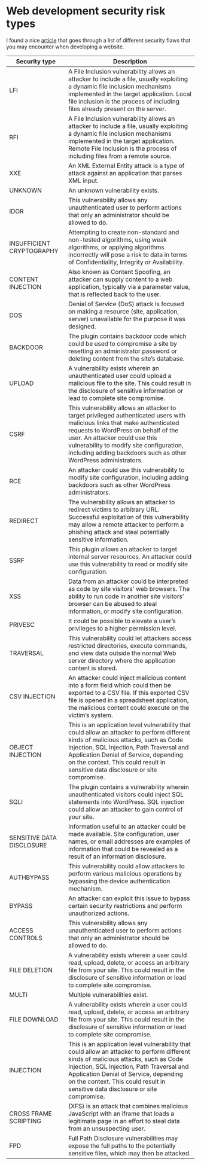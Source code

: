 # Web development security risk types

I found a nice [article] that goes through a list of different security
flaws that you may encounter when developing a website.

| Security type             | Description                                                                                                                                                                                                                                                                                                        |
| ------------------------- | ------------------------------------------------------------------------------------------------------------------------------------------------------------------------------------------------------------------------------------------------------------------------------------------------------------------ |
| LFI                       | A File Inclusion vulnerability allows an attacker to include a file, usually exploiting a dynamic file inclusion mechanisms implemented in the target application. Local file inclusion is the process of including files already present on the server.                                                           |
| RFI                       | A File Inclusion vulnerability allows an attacker to include a file, usually exploiting a dynamic file inclusion mechanisms implemented in the target application. Remote File Inclusion is the process of including files from a remote source.                                                                   |
| XXE                       | An XML External Entity attack is a type of attack against an application that parses XML input.                                                                                                                                                                                                                    |
| UNKNOWN                   | An unknown vulnerability exists.                                                                                                                                                                                                                                                                                   |
| IDOR                      | This vulnerability allows any unauthenticated user to perform actions that only an administrator should be allowed to do.                                                                                                                                                                                          |
| INSUFFICIENT CRYPTOGRAPHY | Attempting to create non-standard and non-tested algorithms, using weak algorithms, or applying algorithms incorrectly will pose a risk to data in terms of Confidentiality, Integrity or Availability.                                                                                                            |
| CONTENT INJECTION         | Also known as Content Spoofing, an attacker can supply content to a web application, typically via a parameter value, that is reflected back to the user.                                                                                                                                                          |
| DOS                       | Denial of Service (DoS) attack is focused on making a resource (site, application, server) unavailable for the purpose it was designed.                                                                                                                                                                            |
| BACKDOOR                  | The plugin contains backdoor code which could be used to compromise a site by resetting an administrator password or deleting content from the site’s database.                                                                                                                                                    |
| UPLOAD                    | A vulnerability exists wherein an unauthenticated user could upload a malicious file to the site. This could result in the disclosure of sensitive information or lead to complete site compromise.                                                                                                                |
| CSRF                      | This vulnerability allows an attacker to target privileged authenticated users with malicious links that make authenticated requests to WordPress on behalf of the user. An attacker could use this vulnerability to modify site configuration, including adding backdoors such as other WordPress administrators. |
| RCE                       | An attacker could use this vulnerability to modify site configuration, including adding backdoors such as other WordPress administrators.                                                                                                                                                                          |
| REDIRECT                  | The vulnerability allows an attacker to redirect victims to arbitrary URL. Successful exploitation of this vulnerability may allow a remote attacker to perform a phishing attack and steal potentially sensitive information.                                                                                     |
| SSRF                      | This plugin allows an attacker to target internal server resources. An attacker could use this vulnerability to read or modify site configuration.                                                                                                                                                                 |
| XSS                       | Data from an attacker could be interpreted as code by site visitors’ web browsers. The ability to run code in another site visitors’ browser can be abused to steal information, or modify site configuration.                                                                                                     |
| PRIVESC                   | It could be possible to elevate a user’s privileges to a higher permission level.                                                                                                                                                                                                                                  |
| TRAVERSAL                 | This vulnerability could let attackers access restricted directories, execute commands, and view data outside the normal Web server directory where the application content is stored.                                                                                                                             |
| CSV INJECTION             | An attacker could inject malicious content into a form field which could then be exported to a CSV file. If this exported CSV file is opened in a spreadsheet application, the malicious content could execute on the victim’s system.                                                                             |
| OBJECT INJECTION          | This is an application level vulnerability that could allow an attacker to perform different kinds of malicious attacks, such as Code Injection, SQL Injection, Path Traversal and Application Denial of Service, depending on the context. This could result in sensitive data disclosure or site compromise.     |
| SQLI                      | The plugin contains a vulnerability wherein unauthenticated visitors could inject SQL statements into WordPress. SQL injection could allow an attacker to gain control of your site.                                                                                                                               |
| SENSITIVE DATA DISCLOSURE | Information useful to an attacker could be made available. Site configuration, user names, or email addresses are examples of information that could be revealed as a result of an information disclosure.                                                                                                         |
| AUTHBYPASS                | This vulnerability could allow attackers to perform various malicious operations by bypassing the device authentication mechanism.                                                                                                                                                                                 |
| BYPASS                    | An attacker can exploit this issue to bypass certain security restrictions and perform unauthorized actions.                                                                                                                                                                                                       |
| ACCESS CONTROLS           | This vulnerability allows any unauthenticated user to perform actions that only an administrator should be allowed to do.                                                                                                                                                                                          |
| FILE DELETION             | A vulnerability exists wherein a user could read, upload, delete, or access an arbitrary file from your site. This could result in the disclosure of sensitive information or lead to complete site compromise.                                                                                                    |
| MULTI                     | Multiple vulnerabilities exist.                                                                                                                                                                                                                                                                                    |
| FILE DOWNLOAD             | A vulnerability exists wherein a user could read, upload, delete, or access an arbitrary file from your site. This could result in the disclosure of sensitive information or lead to complete site compromise.                                                                                                    |
| INJECTION                 | This is an application level vulnerability that could allow an attacker to perform different kinds of malicious attacks, such as Code Injection, SQL Injection, Path Traversal and Application Denial of Service, depending on the context. This could result in sensitive data disclosure or site compromise.     |
| CROSS FRAME SCRIPTING     | (XFS) is an attack that combines malicious JavaScript with an iframe that loads a legitimate page in an effort to steal data from an unsuspecting user.                                                                                                                                                            |
| FPD                       | Full Path Disclosure vulnerabilities may expose the full paths to the potentially sensitive files, which may then be attacked.                                                                                                                                                                                     |

[article]: https://wpengine.com/support/sites-page/#Plugin_and_Theme_Vulnerabilities

